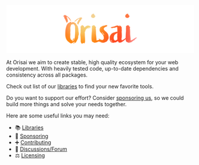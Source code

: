 <img src="https://github.com/orisai/.github/blob/main/images/org_title.png?raw=true" alt="Orisai"/>

At Orisai we aim to create stable, high quality ecosystem for your web development. With heavily tested code, up-to-date
dependencies and consistency across all packages.

Check out list of our [libraries](/pages/libraries.md) to find your new favorite tools.

Do you want to support our effort? Consider [sponsoring us](https://orisai.dev/sponsor), so we could build more things
and solve your needs together.

Here are some useful links you may need:

- 📚 [Libraries](/pages/libraries.md)
- 💸 [Sponsoring](https://orisai.dev/sponsor)
- ➕ [Contributing](/pages/contributing.md)
- 💬 [Discussions/Forum](https://github.com/orgs/orisai/discussions)
- ⚖️ [Licensing](/pages/licensing.md)
